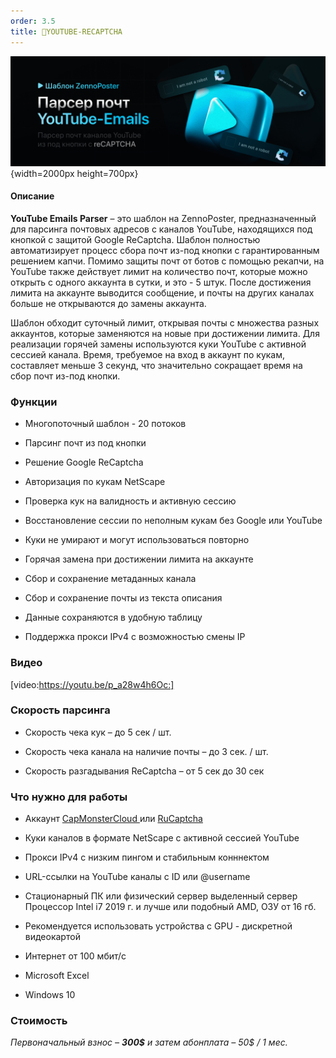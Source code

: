 ```yaml
---
order: 3.5
title: 🩵YOUTUBE-RECAPTCHA
---
```


![](./youtube-recaptcha.png "youtube-recaptcha | парсер почт ютуб из под кнопки"){width=2000px height=700px}

#### Описание

**YouTube Emails Parser** – это шаблон на ZennoPoster, предназначенный для парсинга почтовых адресов с каналов YouTube, находящихся под кнопкой с защитой Google ReCaptcha. Шаблон полностью автоматизирует процесс сбора почт из-под кнопки с гарантированным решением капчи. Помимо защиты почт от ботов с помощью рекапчи, на YouTube также действует лимит на количество почт, которые можно открыть с одного аккаунта в сутки, и это - 5 штук. После достижения лимита на аккаунте выводится сообщение, и почты на других каналах больше не открываются до замены аккаунта.

Шаблон обходит суточный лимит, открывая почты с множества разных аккаунтов, которые заменяются на новые при достижении лимита. Для реализации горячей замены используются куки YouTube с активной сессией канала. Время, требуемое на вход в аккаунт по кукам, составляет меньше 3 секунд, что значительно сокращает время на сбор почт из-под кнопки.

### **Функции**

-  Многопоточный шаблон - 20 потоков

-  Парсинг почт из под кнопки

-  Решение Google ReCaptcha

-  Авторизация по кукам NetScape

-  Проверка кук на валидность и активную сессию

-  Восстановление сессии по неполным кукам без Google или YouTube

-  Куки не умирают и могут использоваться повторно

-  Горячая замена при достижении лимита на аккаунте

-  Сбор и сохранение метаданных канала

-  Сбор и сохранение почты из текста описания

-  Данные сохраняются в удобную таблицу

-  Поддержка прокси IPv4 с возможностью смены IP

### **Видео**

[video:https://youtu.be/p_a28w4h6Oc:]

### **Скорость парсинга**

-  Скорость чека кук – до 5 сек / шт.

-  Скорость чека канала на наличие почты – до 3 сек. / шт.

-  Скорость разгадывания ReCaptcha – от 5 сек до 30 сек

### **Что нужно для работы**

-  Аккаунт [CapMonsterCloud ](https://capmonster.cloud/)или [RuCaptcha](https://rucaptcha.com/)

-  Куки каналов в формате NetScape с активной сессией YouTube

-  Прокси IPv4 с низким пингом и стабильным конннектом

-  URL-ссылки на YouTube каналы с ID или @username

-  Стационарный ПК или физический сервер выделенный сервер Процессор Intel i7 2019 г. и лучше или подобный AMD, ОЗУ от 16 гб.

-  Рекомендуется использовать устройства с GPU - дискретной видеокартой

-  Интернет от 100 мбит/с

-  Microsoft Excel

-  Windows 10

### **Стоимость**

*Первоначальный взнос – **300\$** и затем абонплата – 50\$ / 1 мес.*